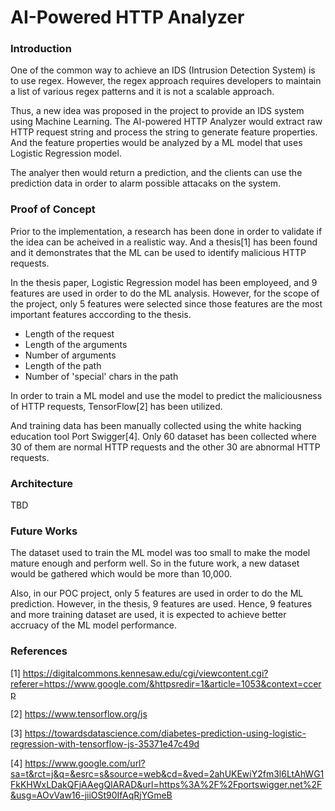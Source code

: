 # AI-Powered HTTP Analyzer
### Introduction
One of the common way to achieve an IDS (Intrusion Detection System) is to use regex. However, the regex approach requires developers to maintain a list of various regex patterns and it is not a scalable approach.

Thus, a new idea was proposed in the project to provide an IDS system using Machine Learning. The AI-powered HTTP Analyzer would extract raw HTTP request string and process the string to generate feature properties. And the feature properties would be analyzed by a ML model that uses Logistic Regression model.

The analyer then would return a prediction, and the clients can use the prediction data in order to alarm possible attacaks on the system.

### Proof of Concept
Prior to the implementation, a research has been done in order to validate if the idea can be acheived in a realistic way. And a thesis[1] has been found and it demonstrates that the ML can be used to identify malicious HTTP requests.

In the thesis paper, Logistic Regression model has been employeed, and 9 features are used in order to do the ML analysis. However, for the scope of the project, only 5 features were selected since those features are the most important features acccording to the thesis.

- Length of the request
- Length of the arguments
- Number of arguments
- Length of the path
- Number of 'special' chars in the path

In order to train a ML model and use the model to predict the maliciousness of HTTP requests, TensorFlow[2] has been utilized.

And training data has been manually collected using the white hacking education tool Port Swigger[4]. Only 60 dataset has been collected where 30 of them are normal HTTP requests and the other 30 are abnormal HTTP requests.


### Architecture
TBD

### Future Works
The dataset used to train the ML model was too small to make the model mature enough and perform well. So in the future work, a new dataset would be gathered which would be more than 10,000.

Also, in our POC project, only 5 features are used in order to do the ML prediction. However, in the thesis, 9 features are used. Hence, 9 features and more training dataset are used, it is expected to achieve better accruacy of the ML model performance.

### References
[1] https://digitalcommons.kennesaw.edu/cgi/viewcontent.cgi?referer=https://www.google.com/&httpsredir=1&article=1053&context=ccerp

[2] https://www.tensorflow.org/js 

[3] https://towardsdatascience.com/diabetes-prediction-using-logistic-regression-with-tensorflow-js-35371e47c49d

[4] https://www.google.com/url?sa=t&rct=j&q=&esrc=s&source=web&cd=&ved=2ahUKEwiY2fm3l6LtAhWG1FkKHWxLDakQFjAAegQIARAD&url=https%3A%2F%2Fportswigger.net%2F&usg=AOvVaw16-jiiOSt90IfAqRjYGmeB